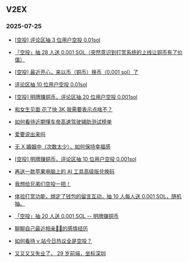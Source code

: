 ## V2EX 
### 2025-07-25

+ [[空投] 评论区抽 3 位用户空投 0.01sol](https://www.v2ex.com/t/1147332)

+ [「空投」抽 28 人送 0.001 SOL（突然意识到打赏系统的上线让铜币有了价值）](https://www.v2ex.com/t/1147391)

+ [[空投] 最近开心，来以币（铜币）换币（0.001 sol）了](https://www.v2ex.com/t/1147403)

+ [评论区抽 10 位用户空投 0.01sol](https://www.v2ex.com/t/1147371)

+ [[空投] 明牌赚铜币，评论区抽 20 位用户空投 0.001sol](https://www.v2ex.com/t/1147432)

+ [和女生见面 花了快 3K 我需要表示点啥不？](https://www.v2ex.com/t/1147376)

+ [如何看待近期懂车帝高速驾驶辅助测试榜单](https://www.v2ex.com/t/1147320)

+ [爱要说出来吗](https://www.v2ex.com/t/1147275)

+ [无 X 婚姻中（次数太少），如何保持幸福感](https://www.v2ex.com/t/1147294)

+ [[空投] 明牌赚铜币，评论区抽 10 位用户空投 0.001sol](https://www.v2ex.com/t/1147472)

+ [再送一款苹果电脑上的 AI 工具高级版兑换码](https://www.v2ex.com/t/1147289)

+ [我想给兄弟们空投一把！](https://www.v2ex.com/t/1147542)

+ [体验打赏功能，绑定了钱包的留言互动，抽 10 人每人送 0.001 SOL，随机抽。](https://www.v2ex.com/t/1147547)

+ [「空投」抽 20 人送 0.001 SOL -- 明牌赚铜币](https://www.v2ex.com/t/1147494)

+ [聊聊自己最近相亲🐢🐢的感情经历](https://www.v2ex.com/t/1147566)

+ [如何看待 v 站今日热议全是空投？](https://www.v2ex.com/t/1147585)

+ [又又又又失业了， 29 岁前端，坐标深圳](https://www.v2ex.com/t/1147406)


